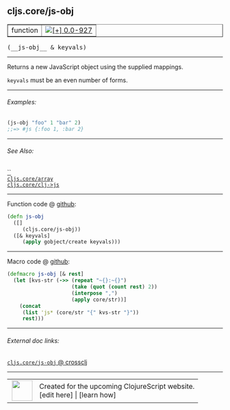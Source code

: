 ## cljs.core/js-obj



 <table border="1">
<tr>
<td>function</td>
<td><a href="https://github.com/cljsinfo/cljs-api-docs/tree/0.0-927"><img valign="middle" alt="[+] 0.0-927" title="Added in 0.0-927" src="https://img.shields.io/badge/+-0.0--927-lightgrey.svg"></a> </td>
</tr>
</table>


 <samp>
(__js-obj__ & keyvals)<br>
</samp>

---

Returns a new JavaScript object using the supplied mappings.

`keyvals` must be an even number of forms.

---

###### Examples:

```clj
(js-obj "foo" 1 "bar" 2)
;;=> #js {:foo 1, :bar 2}
```

---

###### See Also:

[``](syntax_js-literal.md)<br>
[`cljs.core/array`](cljs.core_array.md)<br>
[`cljs.core/clj->js`](cljs.core_clj-GTjs.md)<br>

---




Function code @ [github](https://github.com/clojure/clojurescript/blob/r1844/src/cljs/cljs/core.cljs#L1117-L1121):

```clj
(defn js-obj
  ([]
     (cljs.core/js-obj))
  ([& keyvals]
     (apply gobject/create keyvals)))
```

<!--
Repo - tag - source tree - lines:

 <pre>
clojurescript @ r1844
└── src
    └── cljs
        └── cljs
            └── <ins>[core.cljs:1117-1121](https://github.com/clojure/clojurescript/blob/r1844/src/cljs/cljs/core.cljs#L1117-L1121)</ins>
</pre>

-->

---

Macro code @ [github](https://github.com/clojure/clojurescript/blob/r1844/src/clj/cljs/core.clj#L1189-L1196):

```clj
(defmacro js-obj [& rest]
  (let [kvs-str (->> (repeat "~{}:~{}")
                     (take (quot (count rest) 2))
                     (interpose ",")
                     (apply core/str))]
    (concat
     (list 'js* (core/str "{" kvs-str "}"))
     rest)))
```

<!--
Repo - tag - source tree - lines:

 <pre>
clojurescript @ r1844
└── src
    └── clj
        └── cljs
            └── <ins>[core.clj:1189-1196](https://github.com/clojure/clojurescript/blob/r1844/src/clj/cljs/core.clj#L1189-L1196)</ins>
</pre>
-->

---


###### External doc links:

[`cljs.core/js-obj` @ crossclj](http://crossclj.info/fun/cljs.core.cljs/js-obj.html)<br>

---

 <table>
<tr><td>
<img valign="middle" align="right" width="48px" src="http://i.imgur.com/Hi20huC.png">
</td><td>
Created for the upcoming ClojureScript website.<br>
[edit here] | [learn how]
</td></tr></table>

[edit here]:https://github.com/cljsinfo/cljs-api-docs/blob/master/cljsdoc/cljs.core_js-obj.cljsdoc
[learn how]:https://github.com/cljsinfo/cljs-api-docs/wiki/cljsdoc-files

<!--

This information was too distracting to show to readers, but I'll leave it
commented here since it is helpful to:

- pretty-print the data used to generate this document
- and show how to retrieve that data



The API data for this symbol:

```clj
{:description "Returns a new JavaScript object using the supplied mappings.\n\n`keyvals` must be an even number of forms.",
 :ns "cljs.core",
 :name "js-obj",
 :signature ["[& keyvals]"],
 :history [["+" "0.0-927"]],
 :type "function",
 :related ["syntax/js-literal" "cljs.core/array" "cljs.core/clj->js"],
 :full-name-encode "cljs.core_js-obj",
 :source {:code "(defn js-obj\n  ([]\n     (cljs.core/js-obj))\n  ([& keyvals]\n     (apply gobject/create keyvals)))",
          :title "Function code",
          :repo "clojurescript",
          :tag "r1844",
          :filename "src/cljs/cljs/core.cljs",
          :lines [1117 1121]},
 :extra-sources [{:code "(defmacro js-obj [& rest]\n  (let [kvs-str (->> (repeat \"~{}:~{}\")\n                     (take (quot (count rest) 2))\n                     (interpose \",\")\n                     (apply core/str))]\n    (concat\n     (list 'js* (core/str \"{\" kvs-str \"}\"))\n     rest)))",
                  :title "Macro code",
                  :repo "clojurescript",
                  :tag "r1844",
                  :filename "src/clj/cljs/core.clj",
                  :lines [1189 1196]}],
 :examples [{:id "657cd7",
             :content "```clj\n(js-obj \"foo\" 1 \"bar\" 2)\n;;=> #js {:foo 1, :bar 2}\n```"}],
 :full-name "cljs.core/js-obj"}

```

Retrieve the API data for this symbol:

```clj
;; from Clojure REPL
(require '[clojure.edn :as edn])
(-> (slurp "https://raw.githubusercontent.com/cljsinfo/cljs-api-docs/catalog/cljs-api.edn")
    (edn/read-string)
    (get-in [:symbols "cljs.core/js-obj"]))
```

-->
